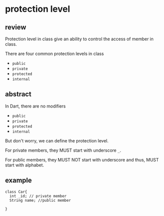 # protection level
## review
Protection level in class give an ability to control the access of member in class. 

There are four common protection levels in class

+ `public`
+ `private`
+ `protected`
+ `internal`

## abstract
In Dart, there are no modifiers 

+ `public`
+ `private`
+ `protected`
+ `internal`

But don't worry, we can define the protection level.

For private members, they MUST start with underscore `_`.

For public members, they MUST NOT start with underscore and thus, MUST start with alphabet.

## example
```
class Car{
  int _id; // private member
  String name; //public member

}
```
